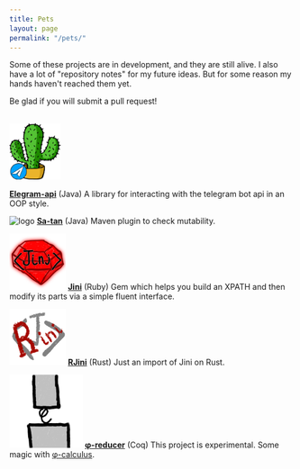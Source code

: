 ```yaml
---
title: Pets
layout: page
permalink: "/pets/"
---
```


Some of these projects are in development, and they are still alive. I also have a lot of "repository notes" for my future ideas. But for some reason my hands haven't reached them yet.

Be glad if you will submit a pull request!


<br/>


<img class="pet-item" alt="logo" src="https://raw.githubusercontent.com/l3r8yJ/elegram-api/23f60990b7839008951bc63310e50bec06205a59/docs/icon/telecactoos.svg" height="100px" /> 
  
<a href="https://www.elegram-api.ru"><b>Elegram-api</b></a> (Java) A library for interacting with the telegram bot api in an OOP style.


<img inline-image alt="logo" src="https://raw.githubusercontent.com/l3r8yJ/sa-tan/8f6e97d0287f4f922b6cd685548490a48e26c496/s8an.svg" height="140px" /> <a href="https://www.l3r8y.ru/sa-tan/">**Sa-tan**</a> (Java) Maven plugin to check mutability.


<img inline-image alt="logo" src="/assets/images/new-jini.svg" height="100px" /> <a href="https://www.l3r8y.ru/jini.github/"><b>Jini</b></a> (Ruby) Gem which helps you build an XPATH and then modify its parts via a simple fluent interface.

<img inline-image alt="logo" src="https://github.com/l3r8yJ/rjini/blob/master/docs/img/rjini.png?raw=true" height="100px" /> <a href="https://www.l3r8y.ru/rjini/">**RJini**</a> (Rust) Just an import of Jini on Rust.


<img inline-image alt="logo" src="https://github.com/l3r8yJ/phi-reducer/blob/master/docs/imgs/phi-reducer.png?raw=true" height="130px" /> <a href="https://www.l3r8y.ru/phi-reducer/">**φ-reducer**</a> (Coq) This project is experimental. Some magic with [φ-calculus](https://arxiv.org/abs/2111.13384).

